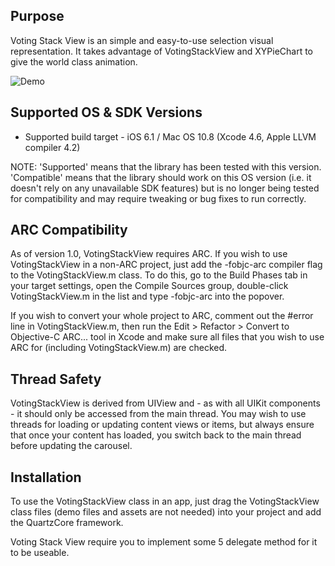 Purpose
--------------
Voting Stack View is an simple and easy-to-use selection visual representation. It takes advantage of VotingStackView and XYPieChart to give the world class animation.

![Demo](https://raw.github.com/tagged/ios-voting-stack/master/VotingStack/selection.gif)

Supported OS & SDK Versions
-----------------------------

* Supported build target - iOS 6.1 / Mac OS 10.8 (Xcode 4.6, Apple LLVM compiler 4.2)

NOTE: 'Supported' means that the library has been tested with this version. 'Compatible' means that the library should work on this OS version (i.e. it doesn't rely on any unavailable SDK features) but is no longer being tested for compatibility and may require tweaking or bug fixes to run correctly.


ARC Compatibility
------------------

As of version 1.0, VotingStackView requires ARC. If you wish to use VotingStackView in a non-ARC project, just add the -fobjc-arc compiler flag to the VotingStackView.m class. To do this, go to the Build Phases tab in your target settings, open the Compile Sources group, double-click VotingStackView.m in the list and type -fobjc-arc into the popover.

If you wish to convert your whole project to ARC, comment out the #error line in VotingStackView.m, then run the Edit > Refactor > Convert to Objective-C ARC... tool in Xcode and make sure all files that you wish to use ARC for (including VotingStackView.m) are checked.


Thread Safety
--------------

VotingStackView is derived from UIView and - as with all UIKit components - it should only be accessed from the main thread. You may wish to use threads for loading or updating content views or items, but always ensure that once your content has loaded, you switch back to the main thread before updating the carousel.


Installation
--------------

To use the VotingStackView class in an app, just drag the VotingStackView class files (demo files and assets are not needed) into your project and add the QuartzCore framework.

Voting Stack View require you to implement some 5 delegate method for it to be useable.



